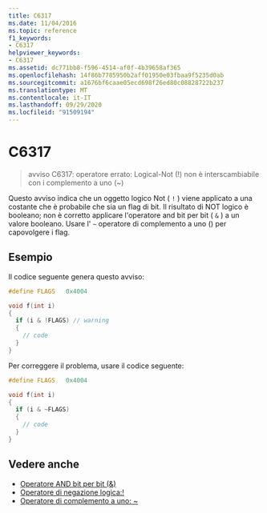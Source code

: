 ```yaml
---
title: C6317
ms.date: 11/04/2016
ms.topic: reference
f1_keywords:
- C6317
helpviewer_keywords:
- C6317
ms.assetid: dc771bb8-f596-4514-af0f-4b39658af365
ms.openlocfilehash: 14f86b7785950b2aff01950e03fbaa9f5235d0ab
ms.sourcegitcommit: a1676bf6caae05ecd698f26ed80c08828722b237
ms.translationtype: MT
ms.contentlocale: it-IT
ms.lasthandoff: 09/29/2020
ms.locfileid: "91509194"
---
```

# <a name="c6317"></a>C6317

> avviso C6317: operatore errato: Logical-Not (!) non è interscambiabile con i complemento a uno (~)

Questo avviso indica che un oggetto logico Not ( `!` ) viene applicato a una costante che è probabile che sia un flag di bit. Il risultato di NOT logico è booleano; non è corretto applicare l'operatore and bit per bit ( `&` ) a un valore booleano. Usare l' `~` operatore di complemento a uno () per capovolgere i flag.

## <a name="example"></a>Esempio

Il codice seguente genera questo avviso:

```cpp
#define FLAGS   0x4004

void f(int i)
{
  if (i & !FLAGS) // warning
  {
    // code
  }
}
```

Per correggere il problema, usare il codice seguente:

```cpp
#define FLAGS   0x4004

void f(int i)
{
  if (i & ~FLAGS)
  {
    // code
  }
}
```

## <a name="see-also"></a>Vedere anche

- [Operatore AND bit per bit (&)](../cpp/bitwise-and-operator-amp.md)
- [Operatore di negazione logica:!](../cpp/logical-negation-operator-exclpt.md)
- [Operatore di complemento a uno: ~](../cpp/one-s-complement-operator-tilde.md)
